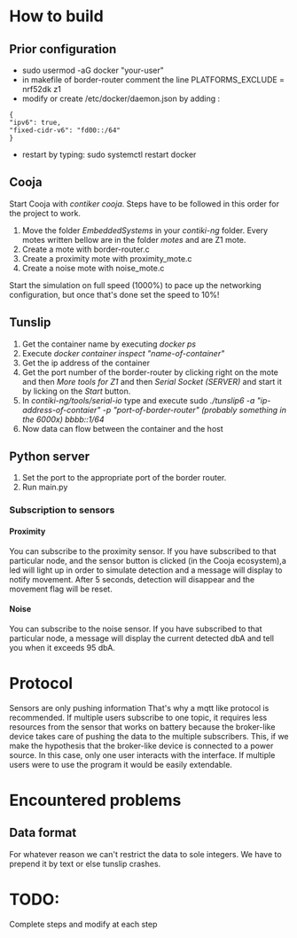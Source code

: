 # How to build

## Prior configuration
* sudo usermod -aG docker "your-user"
* in makefile of border-router comment the line PLATFORMS_EXCLUDE = nrf52dk z1
* modify or create /etc/docker/daemon.json by adding :
```
{
"ipv6": true,
"fixed-cidr-v6": "fd00::/64"
}
```
* restart by typing: sudo systemctl restart docker

## Cooja
Start Cooja with *contiker cooja*.
Steps have to be followed in this order for the project to work.

1. Move the folder *EmbeddedSystems* in your *contiki-ng* folder.
Every motes written bellow are in the folder *motes* and are Z1 mote.
2. Create a mote with border-router.c 
3. Create a proximity mote with proximity_mote.c
4. Create a noise mote with noise_mote.c

Start the simulation on full speed (1000%) to pace up the networking configuration, but once that's done set the speed to 10%!

## Tunslip
1. Get the container name by executing *docker ps*
2. Execute *docker container inspect "name-of-container"*
3. Get the ip address of the container
4. Get the port number of the border-router by clicking right on the mote and then *More tools for Z1* and then *Serial Socket (SERVER)* and start it by licking on the *Start* button.
5. In _contiki-ng/tools/serial-io_ type and execute sudo *./tunslip6 -a "ip-address-of-contaier" -p "port-of-border-router" (probably something in the 6000x) bbbb::1/64*
6. Now data can flow between the container and the host

## Python server
1. Set the port to the appropriate port of the border router.
2. Run main.py

### Subscription to sensors
#### Proximity
You can subscribe to the proximity sensor. If you have subscribed to that particular node, and the sensor button is clicked (in the Cooja ecosystem),a led will light up in order to simulate detection and a message will display to notify movement. After 5 seconds, detection will disappear and the movement flag will be reset.

#### Noise
You can subscribe to the noise sensor. If you have subscribed to that particular node, a message will display the current detected dbA and tell you when it exceeds 95 dbA.

# Protocol
Sensors are only pushing information
That's why a mqtt like protocol is recommended.
If multiple users subscribe to one topic, it requires less resources from the sensor that works on battery because the broker-like device takes care of pushing the data to the multiple subscribers.
This, if we make the hypothesis that the broker-like device is connected to a power source.
In this case, only one user interacts with the interface. If multiple users were to use the program it would be easily extendable.


# Encountered problems
## Data format
For whatever reason we can't restrict the data to sole integers. We have to prepend it by text or else tunslip crashes.

# TODO:
Complete steps and modify at each step
